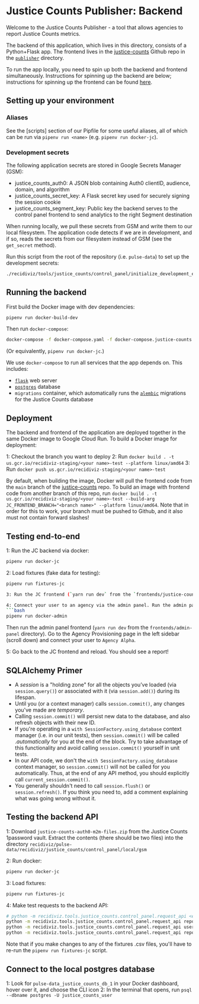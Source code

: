 # Justice Counts Publisher: Backend

Welcome to the Justice Counts Publisher - a tool that allows agencies to report Justice Counts metrics.

The backend of this application, which lives in this directory, consists of a Python+Flask app. The frontend lives in the [justice-counts](https://github.com/Recidiviz/justice-counts) Github repo in the [`publisher`](https://github.com/Recidiviz/justice-counts/tree/main/publisher) directory.

To run the app locally, you need to spin up both the backend and frontend simultaneously. Instructions for spinning up the backend are below; instructions for spinning up the frontend can be found [here](https://github.com/Recidiviz/justice-counts/tree/main/publisher).

## Setting up your environment

### Aliases

See the [scripts] section of our Pipfile for some useful aliases, all of which can be run via `pipenv run <name>` (e.g. `pipenv run docker-jc`).

### Development secrets

The following application secrets are stored in Google Secrets Manager (GSM):

- justice_counts_auth0: A JSON blob containing Auth0 clientID, audience, domain, and algorithm
- justice_counts_secret_key: A Flask secret key used for securely signing the session cookie
- justice_counts_segment_key: Public key the backend serves to the control panel frontend to send analytics to the right Segment destination

When running locally, we pull these secrets from GSM and write them to our local filesystem. The application code detects if we are in development, and if so, reads the secrets from our filesystem instead of GSM (see the `get_secret` method).

Run this script from the root of the repository (i.e. `pulse-data`) to set up the development secrets:

```bash
./recidiviz/tools/justice_counts/control_panel/initialize_development_environment.sh
```

## Running the backend

First build the Docker image with dev dependencies:

```bash
pipenv run docker-build-dev
```

Then run `docker-compose`:

```bash
docker-compose -f docker-compose.yaml -f docker-compose.justice-counts.yaml up
```

(Or equivalently, `pipenv run docker-jc`.)

We use `docker-compose` to run all services that the app depends on. This includes:

- [`flask`](https://flask.palletsprojects.com/en/1.1.x/) web server
- [`postgres`](https://www.postgresql.org/) database
- `migrations` container, which automatically runs the [`alembic`](https://alembic.sqlalchemy.org/) migrations for the Justice Counts database

## Deployment

The backend and frontend of the application are deployed together in the same Docker image to Google Cloud Run. To build a Docker image for deployment:

1: Checkout the branch you want to deploy
2: Run `docker build . -t us.gcr.io/recidiviz-staging/<your name>-test --platform linux/amd64`
3: Run `docker push us.gcr.io/recidiviz-staging/<your name>-test`

By default, when building the image, Docker will pull the frontend code from the `main` branch of the [justice-counts](https://github.com/Recidiviz/justice-counts) repo. To build an image with frontend code from another branch of this repo, run `docker build . -t us.gcr.io/recidiviz-staging/<your name>-test --build-arg JC_FRONTEND_BRANCH="<branch name>" --platform linux/amd64`. Note that in order for this to work, your branch must be pushed to Github, and it also must not contain forward slashes!

## Testing end-to-end

1: Run the JC backend via docker:

```bash
pipenv run docker-jc
```

2: Load fixtures (fake data for testing):

````bash
pipenv run fixtures-jc

3: Run the JC frontend (`yarn run dev` from the `frontends/justice-counts/control-panel` directory). Login with your Recidiviz email address. You should see a message saying that the user is not connected to an agency.

4: Connect your user to an agency via the admin panel. Run the admin panel backend via docker:
```bash
pipenv run docker-admin
````

Then run the admin panel frontend (`yarn run dev` from the `frontends/admin-panel` directory). Go to the Agency Provisioning page in the left sidebar (scroll down) and connect your user to `Agency Alpha`.

5: Go back to the JC frontend and reload. You should see a report!

## SQLAlchemy Primer

- A _session_ is a "holding zone" for all the objects you’ve loaded (via `session.query()`) or associated with it (via `session.add()`) during its lifespan.
- Until you (or a context manager) calls `session.commit()`, any changes you've made are _temporary_.
- Calling `session.commit()` will persist new data to the database, and also refresh objects with their new ID.
- If you're operating in a `with SessionFactory.using_database` context manager (i.e. in our unit tests), then `session.commit()` will be called ._automatically_ for you at the end of the block. Try to take advantage of this functionality and avoid calling `session.commit()` yourself in unit tests.
- In our API code, we don't the `with SessionFactory.using_database` context manager, so `session.commit()` will not be called for you automatically. Thus, at the end of any API method, you should explicitly call `current_session.commit()`.
- You generally shouldn't need to call `session.flush()` or `session.refresh()`. If you think you need to, add a comment explaining what was going wrong without it.

## Testing the backend API

1: Download `justice-counts-auth0-m2m-files.zip` from the Justice Counts 1password vault. Extract the contents (there should be two files) into the directory `recidiviz/pulse-data/recidiviz/justice_counts/control_panel/local/gsm`

2: Run docker:

```bash
pipenv run docker-jc
```

3: Load fixtures:

```bash
pipenv run fixtures-jc
```

4: Make test requests to the backend API:

```bash
# python -m recidiviz.tools.justice_counts.control_panel.request_api <endpoint name> <params>`
python -m recidiviz.tools.justice_counts.control_panel.request_api reports '{"user_id":0,"agency_id": 0}' get
python -m recidiviz.tools.justice_counts.control_panel.request_api users '{"email_address":"jsmith@gmail.com"}' post
python -m recidiviz.tools.justice_counts.control_panel.request_api reports '{"user_id":0,"agency_id": 0, "month": 3, "year": 2022, "frequency": "MONTHLY"}' post
```

Note that if you make changes to any of the fixtures .csv files, you'll have to re-run the `pipenv run fixtures-jc` script.

## Connect to the local postgres database

1: Look for `pulse-data_justice_counts_db_1` in your Docker dashboard, hover over it, and choose the CLI icon
2: In the terminal that opens, run `psql --dbname postgres -U justice_counts_user`
